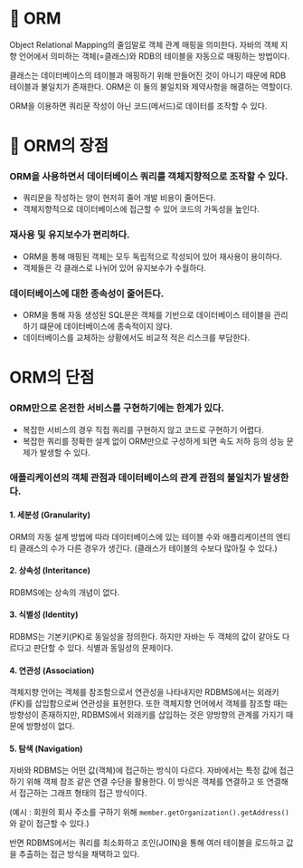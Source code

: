# :dizzy: ORM

Object Relational Mapping의 줄임말로 객체 관계 매핑을 의미한다. 자바의 객체 지향 언어에서 의미하는 객체(=클래스)와 RDB의 테이블을 자동으로 매핑하는 방법이다.

클래스는 데이터베이스의 테이블과 매핑하기 위해 만들어진 것이 아니기 때문에 RDB 테이블과 불일치가 존재한다. ORM은 이 둘의 불일치와 제약사항을 해결하는 역할이다.

ORM을 이용하면 쿼리문 작성이 아닌 코드(메서드)로 데이터를 조작할 수 있다.

# :dizzy: ORM의 장점

### ORM을 사용하면서 데이터베이스 쿼리를 객체지향적으로 조작할 수 있다.
- 쿼리문을 작성하는 양이 현저히 줄어 개발 비용이 줄어든다.
- 객체지향적으로 데이터베이스에 접근할 수 있어 코드의 가독성을 높인다.
  
### 재사용 및 유지보수가 편리하다.
- ORM을 통해 매핑된 객체는 모두 독립적으로 작성되어 있어 재사용이 용이하다.
- 객체들은 각 클래스로 나뉘어 있어 유지보수가 수월하다.

### 데이터베이스에 대한 종속성이 줄어든다.
- ORM을 통해 자동 생성된 SQL문은 객체를 기반으로 데이터베이스 테이블을 관리하기 떄문에 데이터베이스에 종속적이지 않다.
- 데이터베이스를 교체하는 상황에서도 비교적 적은 리스크를 부담한다.
  
# ORM의 단점
### ORM만으로 온전한 서비스를 구현하기에는 한계가 있다.
- 복잡한 서비스의 경우 직접 쿼리를 구현하지 않고 코드로 구현하기 어렵다.
- 복잡한 쿼리를 정확한 설계 없이 ORM만으로 구성하게 되면 속도 저하 등의 성능 문제가 발생할 수 있다.
  
### 애플리케이션의 객체 관점과 데이터베이스의 관계 관점의 불일치가 발생한다.
#### 1. 세분성 (Granularity)
ORM의 자동 설계 방법에 따라 데이터베이스에 있는 테이블 수와 애플리케이션의 엔티티 클래스의 수가 다른 경우가 생긴다. (클래스가 테이블의 수보다 많아질 수 있다.)

#### 2. 상속성 (Interitance)
RDBMS에는 상속의 개념이 없다.

#### 3. 식별성 (Identity)
RDBMS는 기본키(PK)로 동일성을 정의한다. 하지만 자바는 두 객체의 값이 같아도 다르다고 판단할 수 있다. 식별과 동일성의 문제이다.

#### 4. 연관성 (Association)
객체지향 언어는 객체를 참조함으로서 연관성을 나타내지만 RDBMS에서는 외래키(FK)를 삽입함으로써 연관성을 표현한다. 또한 객체지향 언어에서 객체를 참조할 때는 방향성이 존재하지만, RDBMS에서 외래키를 삽입하는 것은 양방향의 관계를 가지기 때문에 방향성이 없다.

#### 5. 탐색 (Navigation)
자바와 RDBMS는 어떤 값(객체)에 접근하는 방식이 다르다. 자바에서는 특정 값에 접근하기 위해 객체 참조 같은 연결 수단을 활용한다. 이 방식은 객체를 연결하고 또 연결해서 접근하는 그래프 형태의 접근 방식이다. 

(예시 : 회원의 회사 주소를 구하기 위해 `member.getOrganization().getAddress()`와 같이 접근할 수 있다.)

반면 RDBMS에서는 쿼리를 최소화하고 조인(JOIN)을 통해 여러 테이블을 로드하고 값을 추출하는 접근 방식을 채택하고 있다.
